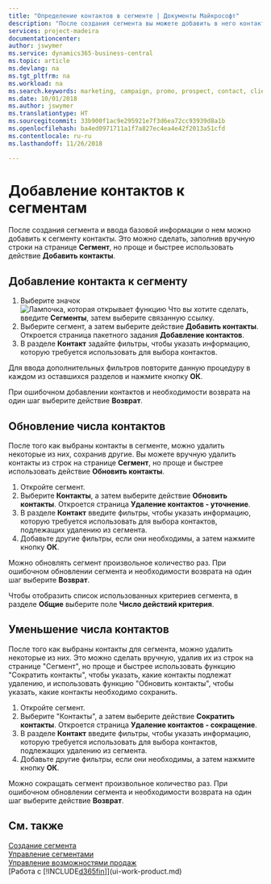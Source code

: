 ```yaml
---
title: "Определение контактов в сегменте | Документы Майкрософт"
description: "После создания сегмента вы можете добавить в него контакты, например в рамках маркетинговой кампании, ориентированной на определенных клиентов."
services: project-madeira
documentationcenter: 
author: jswymer
ms.service: dynamics365-business-central
ms.topic: article
ms.devlang: na
ms.tgt_pltfrm: na
ms.workload: na
ms.search.keywords: marketing, campaign, promo, prospect, contact, client, customer
ms.date: 10/01/2018
ms.author: jswymer
ms.translationtype: HT
ms.sourcegitcommit: 33b900f1ac9e295921e7f3d6ea72cc93939d8a1b
ms.openlocfilehash: ba4ed0971711a1f7a827ec4ea4e42f2013a51cfd
ms.contentlocale: ru-ru
ms.lasthandoff: 11/26/2018

---
```

# <a name="add-contacts-to-segments"></a>Добавление контактов к сегментам
После создания сегмента и ввода базовой информации о нем можно добавить к сегменту контакты. Это можно сделать, заполнив вручную строки на странице **Сегмент**, но проще и быстрее использовать действие **Добавить контакты**.

## <a name="to-add-a-contact-to-a-segment"></a>Добавление контакта к сегменту
1. Выберите значок ![Лампочка, которая открывает функцию Что вы хотите сделать](media/ui-search/search_small.png "Что вы хотите сделать"), введите **Сегменты**, затем выберите связанную ссылку.  
2. Выберите сегмент, а затем выберите действие **Добавить контакты**. Откроется страница пакетного задания **Добавление контактов**.
3. В разделе **Контакт** задайте фильтры, чтобы указать информацию, которую требуется использовать для выбора контактов.

Для ввода дополнительных фильтров повторите данную процедуру в каждом из оставшихся разделов и нажмите кнопку **ОК**.

При ошибочном добавлении контактов и необходимости возврата на один шаг выберите действие **Возврат**.

## <a name="to-refine-the-number-of-contacts"></a>Обновление числа контактов
После того как выбраны контакты в сегменте, можно удалить некоторые из них, сохранив другие. Вы можете вручную удалить контакты из строк на странице **Сегмент**, но проще и быстрее использовать действие **Обновить контакты**.

1. Откройте сегмент.
2. Выберите **Контакты**, а затем выберите действие **Обновить контакты**. Откроется страница **Удаление контактов - уточнение**.
3. В разделе **Контакт** введите фильтры, чтобы указать информацию, которую требуется использовать для выбора контактов, подлежащих удалению из сегмента.
4. Добавьте другие фильтры, если они необходимы, а затем нажмите кнопку **ОК**.

Можно обновлять сегмент произвольное количество раз. При ошибочном обновлении сегмента и необходимости возврата на один шаг выберите **Возврат**.

Чтобы отобразить список использованных критериев сегмента, в разделе **Общие** выберите поле **Число действий критерия**.

## <a name="to-reduce-the-number-of-contacts"></a>Уменьшение числа контактов
После того как выбраны контакты для сегмента, можно удалить некоторые из них. Это можно сделать вручную, удалив их из строк на странице "Сегмент", но проще и быстрее использовать функцию "Сократить контакты", чтобы указать, какие контакты подлежат удалению, и использовать функцию "Обновить контакты", чтобы указать, какие контакты необходимо сохранить.

1. Откройте сегмент.
2. Выберите "Контакты", а затем выберите действие **Сократить контакты**. Откроется страница **Удаление контактов - сокращение**.
3. В разделе **Контакт** введите фильтры, чтобы указать информацию, которую требуется использовать для выбора контактов, подлежащих удалению из сегмента.
4. Добавьте другие фильтры, если они необходимы, а затем нажмите кнопку **ОК**.

Можно сокращать сегмент произвольное количество раз. При ошибочном обновлении сегмента и необходимости возврата на один шаг выберите действие **Возврат**.

## <a name="see-also"></a>См. также
[Создание сегмента](marketing-how-create-segment.md)   
[Управление сегментами](marketing-segments.md)  
[Управление возможностями продаж](marketing-manage-sales-opportunities.md)  
[Работа с [!INCLUDE[d365fin](includes/d365fin_md.md)]](ui-work-product.md)  

